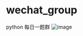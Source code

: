# wechat_group

python 每日一题群
![image](https://user-images.githubusercontent.com/32662528/170323602-e26122ea-0922-4410-b801-c8da8b763f5d.png)
